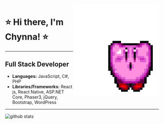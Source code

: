 <img align="right" style="height:300px" style="width:300px" style="margin-right:100px" alt="gif kirby" src="img/kirbyGif.gif"/>

# ⭐️ Hi there, I'm Chynna! ⭐️
------------------------------       

## **Full Stack Developer**
- **Languages:** JavaScript, C#, PHP
- **Libraries/Frameworks:** React js, React Native, ASP.NET Core, Phaser3, jQuery, Bootstrap, WordPress

---------------------------------  


![github stats](https://github-readme-stats.vercel.app/api?username=chynnalew&theme=radical&show_icons=true)
